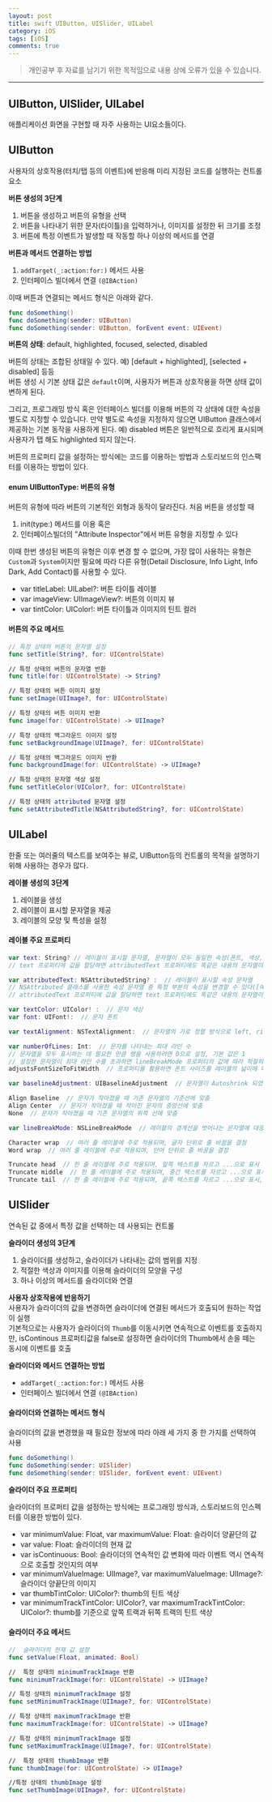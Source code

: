 ```yaml
---
layout: post
title: swift UIButton, UISlider, UILabel
category: iOS
tags: [iOS]
comments: true
---
```


> 개인공부 후 자료를 남기기 위한 목적임으로 내용 상에 오류가 있을 수 있습니다.    

<hr>

## UIButton, UISlider, UILabel

애플리케이션 화면을 구현할 때 자주 사용하는 UI요소들이다.



## UIButton

사용자의 상호작용(터치/탭 등의 이벤트)에 반응해 미리 지정된 코드를 실행하는 컨트롤 요소


**버튼 생성의 3단계**<br>
1. 버튼을 생성하고 버튼의 유형을 선택
2. 버튼을 나타내기 위한 문자(타이틀)을 입력하거나, 이미지를 설정한 뒤 크기를 조정
3. 버튼에 특정 이벤트가 발생할 때 작동할 하나 이상의 메서드를 연결


**버튼과 메서드 연결하는 방법**<br>
1. `addTarget(_:action:for:)` 메서드 사용
2. 인터페이스 빌더에서 연결 `(@IBAction)`


이때 버튼과 연결되는 메서드 형식은 아래와 같다.

```swift
func doSomething()
func doSomething(sender: UIButton)
func doSomething(sender: UIButton, forEvent event: UIEvent)
```


**버튼의 상태**: default, highlighted, focused, selected, disabled

버튼의 상태는 조합된 상태일 수 있다. 예) [default + highlighted], [selected + disabled] 등등<br>
버튼 생성 시 기본 상태 값은 `default`이며, 사용자가 버튼과 상호작용을 하면 상태 값이 변하게 된다.

그리고, 프로그래밍 방식 혹은 인터페이스 빌더를 이용해 버튼의 각 상태에 대한 속성을 별도로 지정할 수 있습니다. 만약 별도로 속성을 지정하지 않으면 UIButton 클래스에서 제공하는 기본 동작을 사용하게 된다. 예) disabled 버튼은 일반적으로 흐리게 표시되며 사용자가 탭 해도 highlighted 되지 않는다.

버튼의 프로퍼티 값을 설정하는 방식에는 코드를 이용하는 방법과 스토리보드의 인스팩터를 이용하는 방법이 있다.


#### enum UIButtonType: 버튼의 유형

버튼의 유형에 따라 버튼의 기본적인 외형과 동작이 달라진다. 처음 버튼을 생성할 때

1. init(type:) 메서드를 이용 혹은
2. 인터페이스빌더의 "Attribute Inspector"에서 버튼 유형을 지정할 수 있다

이때 한번 생성된 버튼의 유형은 이후 변경 할 수 없으며, 가장 많이 사용하는 유형은 `Custom`과 `System`이지만 필요에 따라 다른 유형(Detail Disclosure, Info Light, Info Dark, Add Contact)를 사용할 수 있다.

- var titleLabel: UILabel?: 버튼 타이틀 레이블
- var imageView: UIImageView?: 버튼의 이미지 뷰
- var tintColor: UIColor!: 버튼 타이틀과 이미지의 틴트 컬러


#### 버튼의 주요 메서드

```swift
// 특정 상태의 버튼의 문자열 설정
func setTitle(String?, for: UIControlState)

// 특정 상태의 버튼의 문자열 반환
func title(for: UIControlState) -> String?

// 특정 상태의 버튼 이미지 설정
func setImage(UIImage?, for: UIControlState)

// 특정 상태의 버튼 이미지 반환
func image(for: UIControlState) -> UIImage?

// 특정 상태의 백그라운드 이미지 설정
func setBackgroundImage(UIImage?, for: UIControlState)

// 특정 상태의 백그라운드 이미지 반환
func backgroundImage(for: UIControlState) -> UIImage?

// 특정 상태의 문자열 색상 설정
func setTitleColor(UIColor?, for: UIControlState)

// 특정 상태의 attributed 문자열 설정
func setAttributedTitle(NSAttributedString?, for: UIControlState)
```


## UILabel

한줄 또는 여러줄의 텍스트를 보여주는 뷰로, UIButton등의 컨트롤의 목적을 설명하기 위해 사용하는 경우가 많다.


**레이블 생성의 3단계**<br>
1. 레이블을 생성
2. 레이블이 표시할 문자열을 제공
3. 레이블의 모양 및 특성을 설정


#### 레이블 주요 프로퍼티

```swift
var text: String? // 레이블이 표시할 문자열, 문자열이 모두 동일한 속성(폰트, 색상, 기울임꼴 등)으로 표시됩니다.
// text 프로퍼티에 값을 할당하면 attributedText 프로퍼티에도 똑같은 내용의 문자열이 할당됩니다.

var attributedText: NSAttributedString? :  // 레이블이 표시할 속성 문자열
// NSAttributed 클래스를 사용한 속성 문자열 중 특정 부분의 속성을 변경할 수 있다([예] 일부 글자 색상 변경/일부 글자 폰트 변경)
// attributedText 프로퍼티에 값을 할당하면 text 프로퍼티에도 똑같은 내용의 문자열이 할당

var textColor: UIColor! :  // 문자 색상
var font: UIFont!:  // 문자 폰트

var textAlignment: NSTextAlignment:  // 문자열의 가로 정렬 방식으로 left, right, center, justified, natural 중 하나를 선택

var numberOfLines: Int:  // 문자를 나타내는 최대 라인 수
// 문자열을 모두 표시하는 데 필요한 만큼 행을 사용하려면 0으로 설정, 기본 값은 1
// 설정한 문자열이 최대 라인 수를 초과하면 lineBreakMode 프로퍼티의 값에 따라 적절히 잘라서 표현
adjustsFontSizeToFitWidth  // 프로퍼티를 활용하면 폰트 사이즈를 레이블의 넓이에 따라 자동으로 조절해줌

var baselineAdjustment: UIBaselineAdjustment  // 문자열이 Autoshrink 되었을 때의 수직 정렬 방식

Align Baseline  // 문자가 작아졌을 때 기존 문자열의 기준선에 맞춤
Align Center  // 문자가 작아졌을 때 작아진 문자의 중앙선에 맞춤
None  // 문자가 작아졌을 때 기존 문자열의 위쪽 선에 맞춤

var lineBreakMode: NSLineBreakMode  // 레이블의 경계선을 벗어나는 문자열에 대응하는 방식

Character wrap  // 여러 줄 레이블에 주로 적용되며, 글자 단위로 줄 바꿈을 결정
Word wrap  // 여러 줄 레이블에 주로 적용되며, 단어 단위로 줄 바꿈을 결정

Truncate head  // 한 줄 레이블에 주로 적용되며, 앞쪽 텍스트를 자르고 ...으로 표시
Truncate middle  // 한 줄 레이블에 주로 적용되며, 중간 텍스트를 자르고 ...으로 표시
Truncate tail  // 한 줄 레이블에 주로 적용되며, 끝쪽 텍스트를 자르고 ...으로 표시, 기본 설정 값임
```


## UISlider

연속된 값 중에서 특정 값을 선택하는 데 사용되는 컨트롤


**슬라이더 생성의 3단계**<br>
1. 슬라이더를 생성하고, 슬라이더가 나타내는 값의 범위를 지정
2. 적절한 색상과 이미지를 이용해 슬라이더의 모양을 구성
3. 하나 이상의 메서드를 슬라이더와 연결


**사용자 상호작용에 반응하기**<br>
사용자가 슬라이더의 값을 변경하면 슬라이더에 연결된 메서드가 호출되어 원하는 작업이 실행<br>
기본적으로는 사용자가 슬라이더의 `Thumb`를 이동시키면 연속적으로 이벤트를 호출하지만, isContinous 프로퍼티값을 false로 설정하면 슬라이더의 Thumb에서 손을 떼는 동시에 이벤트를 호출

**슬라이더와 메서드 연결하는 방법**<br>
- `addTarget(_:action:for:)` 메서드 사용
- 인터페이스 빌더에서 연결 `(@IBAction)`


#### 슬라이더와 연결하는 메서드 형식

슬라이더의 값을 변경했을 때 필요한 정보에 따라 아래 세 가지 중 한 가지를 선택하여 사용


```swift
func doSomething()
func doSomething(sender: UISlider)
func doSomething(sender: UISlider, forEvent event: UIEvent)
```

**슬라이더 주요 프로퍼티**

슬라이더의 프로퍼티 값을 설정하는 방식에는 프로그래밍 방식과, 스토리보드의 인스펙터를 이용한 방법이 있다.

- var minimumValue: Float, var maximumValue: Float: 슬라이더 양끝단의 값
- var value: Float: 슬라이더의 현재 값
- var isContinuous: Bool: 슬라이더의 연속적인 값 변화에 따라 이벤트 역시 연속적으로 호출할 것인지의 여부
- var minimumValueImage: UIImage?, var maximumValueImage: UIImage?: 슬라이더 양끝단의 이미지
- var thumbTintColor: UIColor?: thumb의 틴트 색상
- var minimumTrackTintColor: UIColor?, var maximumTrackTintColor: UIColor?: thumb를 기준으로 앞쪽 트랙과 뒤쪽 트랙의 틴트 색상


#### 슬라이더 주요 메서드

```swift
//  슬라이더의 현재 값 설정
func setValue(Float, animated: Bool)

//  특정 상태의 minimumTrackImage 반환
func minimumTrackImage(for: UIControlState) -> UIImage?

// 특정 상태의 minimumTrackImage 설정
func setMinimumTrackImage(UIImage?, for: UIControlState)

// 특정 상태의 maximumTrackImage 반환
func maximumTrackImage(for: UIControlState) -> UIImage?

// 특정 상태의 minimumTrackImage 설정
func setMaximumTrackImage(UIImage?, for: UIControlState)

//  특정 상태의 thumbImage 반환
func thumbImage(for: UIControlState) -> UIImage?

//특정 상태의 thumbImage 설정
func setThumbImage(UIImage?, for: UIControlState)
```
